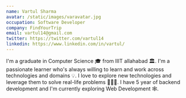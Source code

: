```yaml
---
name: Vartul Sharma
avatar: /static/images/varavatar.jpg
occupation: Software Developer
company: FindYourTrip
email: vartul14@gmail.com
twitter: https://twitter.com/vartul14
linkedin: https://www.linkedin.com/in/vartul/
---
```


I'm a graduate in Computer Science 🎓 from IIIT allahabad 🏛. I'm a passionate learner who's always willing to learn and work across technologies and domains 💡. I love to explore new technologies and leverage them to solve real-life problems 👨🏻‍💻. I have 5 year of backend development and I'm currently exploring Web Development 🕸️.
